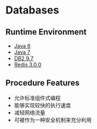 # Databases

## Runtime Environment
- [Java 6](http://www.oracle.com/technetwork/java/javase/downloads/jdk6downloads-1902814.html)
- [Java 7](http://www.oracle.com/technetwork/java/javase/downloads/jdk6downloads-1902814.html)
- [DB2 9.7](https://www.ibm.com/analytics/us/en/technology/db2/db2-linux-unix-windows.html)
- [Redis 3.0.0](https://redis.io/download)

## Procedure Features
* 允许标准组件式编程
* 能够实现较快的执行速度
* 减轻网络流量
* 可被作为一种安全机制来充分利用
